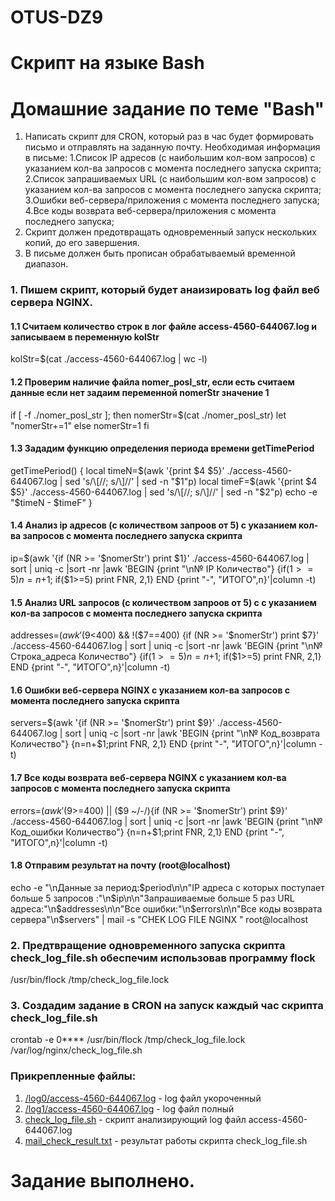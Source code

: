 # OTUS-DZ9
Cкрипт на языке Bash
=================================
# Домашние задание по теме "Bash"

1. Написать скрипт для CRON, который раз в час будет формировать письмо и отправлять на заданную почту.
   Необходимая информация в письме:
	1.Список IP адресов (с наибольшим кол-вом запросов) с указанием кол-ва запросов c момента последнего запуска скрипта;
	2.Список запрашиваемых URL (с наибольшим кол-вом запросов) с указанием кол-ва запросов c момента последнего запуска скрипта;
	3.Ошибки веб-сервера/приложения c момента последнего запуска;
	4.Все коды возврата веб-сервера/приложения c момента последнего запуска;
2. Скрипт должен предотвращать одновременный запуск нескольких копий, до его завершения.
3. В письме должен быть прописан обрабатываемый временной диапазон.


### 1.  Пишем скрипт, который будет анаизировать log файл  веб сервера NGINX.
            
####    1.1 Считаем количество строк в  лог файле access-4560-644067.log и записываем в переменную kolStr

kolStr=$(cat ./access-4560-644067.log | wc -l)

####    1.2 Проверим наличие файла nomer_posl_str, если есть считаем данные если нет задаим переменной nomerStr значение 1 

if [ -f ./nomer_posl_str ]; then nomerStr=$(cat ./nomer_posl_str)
let "nomerStr+=1"
else
nomerStr=1
fi

####    1.3 Зададим функцию определения периода времени getTimePeriod

getTimePeriod() {
  local timeN=$(awk '{print $4 $5}' ./access-4560-644067.log | sed 's/\[//; s/\]//' | sed -n "$1"p)
  local timeF=$(awk '{print $4 $5}' ./access-4560-644067.log | sed 's/\[//; s/\]//' | sed -n "$2"p)
  echo -e "$timeN - $timeF"
}

####    1.4 Анализ ip адресов (с количеством запроов от 5) с указанием кол-ва запросов c момента последнего запуска скрипта

ip=$(awk '{if (NR >= '$nomerStr') print $1}' ./access-4560-644067.log | sort | uniq -c |sort -nr |awk 'BEGIN {print "\n№ IP Количество"} {if($1>=5) n=n+$1; if($1>=5) print FNR, $2,$1} END {print "-", "ИТОГО",n}'|column -t)

####    1.5 Анализ URL запросов (с количеством запроов от 5) с с указанием кол-ва запросов c момента последнего запуска скрипта

addresses=$(awk '($9<400) && !($7==400) {if (NR >= '$nomerStr') print $7}' ./access-4560-644067.log | sort | uniq -c |sort -nr |awk 'BEGIN {print "\n№ Строка_адреса  Количество"} {if($1>=5) n=n+$1; if($1>=5) print FNR, $2,$1} END {print "-", "ИТОГО",n}'|column -t)

####    1.6 Ошибки веб-сервера NGINX с указанием кол-ва запросов c момента последнего запуска скрипта

servers=$(awk '{if (NR >= '$nomerStr') print $9}' ./access-4560-644067.log | sort | uniq -c |sort -nr |awk 'BEGIN {print "\n№ Код_возврата  Количество"} {n=n+$1;print FNR, $2,$1} END {print "-", "ИТОГО",n}'|column -t)

####    1.7 Все коды возврата веб-сервера NGINX с указанием кол-ва запросов c момента последнего запуска скрипта

errors=$(awk '($9>=400) || ($9 ~/-/){if (NR >= '$nomerStr') print $9}' ./access-4560-644067.log | sort | uniq -c |sort -nr |awk 'BEGIN {print "\n№ Код_ошибки  Количество"} {n=n+$1;print FNR, $2,$1} END {print "-", "ИТОГО",n}'|column -t)

####    1.8 Отправим результат на почту (root@localhost)

echo -e "\nДанные за период:$period\n\n"IP адреса c которых поступает больше 5 запросов :"\n$ip\n\n"Запрашиваемые больше 5 раз URL адреса:"\n$addresses\n\n"Все ошибки:"\n$errors\n\n"Все коды возврата сервера"\n$servers" | mail -s "CHEK LOG FILE NGINX " root@localhost 


### 2.  Предтвращение одновременного запуска скрипта check_log_file.sh обеспечим использовав программу flock 

/usr/bin/flock /tmp/check_log_file.lock 

### 3.  Создадим задание в CRON на запуск каждый час скрипта check_log_file.sh 

crontab -e
0**** /usr/bin/flock /tmp/check_log_file.lock /var/log/nginx/check_log_file.sh

### Прикрепленные файлы:

1. [/log0/access-4560-644067.log] - log файл укороченный
2. [/log1/access-4560-644067.log] - log файл полный
3. [check_log_file.sh]            - скрипт анализирующий log файл access-4560-644067.log
4. [mail_check_result.txt]        - результат работы скрипта check_log_file.sh

[/log0/access-4560-644067.log]:https://github.com/petros-rv/OTUSDZ9/blob/main/log0/access-4560-644067.log
[/log1/access-4560-644067.log]:https://github.com/petros-rv/OTUSDZ9/blob/main/log1/access-4560-644067.log
[check_log_file.sh]:https://github.com/petros-rv/OTUSDZ9/blob/main/check_log_file.sh
[mail_check_result.txt]:https://github.com/petros-rv/OTUSDZ9/blob/main/mail_check_result.txt

# Задание выполнено. 

